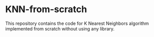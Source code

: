 # KNN-from-scratch
This repository contains the code for K Nearest Neighbors algorithm implemented from scratch without using any library. 
